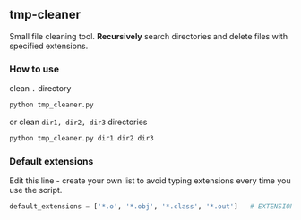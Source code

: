 ## tmp-cleaner
Small file cleaning tool.
**Recursively** search directories and delete files with specified extensions.

### How to use

clean ```.``` directory
```bash
python tmp_cleaner.py
```

or clean ```dir1, dir2, dir3``` directories
```bash
python tmp_cleaner.py dir1 dir2 dir3
```


### Default extensions
Edit this line - create your own list to avoid typing extensions every time you use the script.
```python
default_extensions = ['*.o', '*.obj', '*.class', '*.out']   # EXTENSIONS LIST
```

